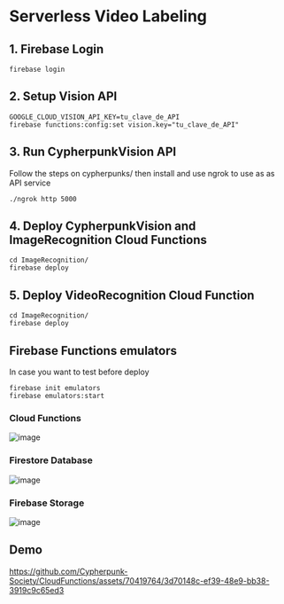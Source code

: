 # Serverless Video Labeling

## 1. Firebase Login
```
firebase login
```

## 2. Setup Vision API
```
GOOGLE_CLOUD_VISION_API_KEY=tu_clave_de_API
firebase functions:config:set vision.key="tu_clave_de_API"
```

## 3. Run CypherpunkVision API
Follow the steps on cypherpunks/
then install and use ngrok to use as as API service
```
./ngrok http 5000
```

## 4. Deploy CypherpunkVision and ImageRecognition Cloud Functions 
```
cd ImageRecognition/
firebase deploy
```
## 5. Deploy VideoRecognition Cloud Function 
```
cd ImageRecognition/
firebase deploy
```

## Firebase Functions emulators 
In case you want to test before deploy
```
firebase init emulators
firebase emulators:start
```


### Cloud Functions
![image](https://github.com/Cypherpunk-Society/CloudFunctions/assets/70419764/74e5de1b-5e2a-47fc-a301-3e58dda6f2ec)

### Firestore Database
![image](https://github.com/Cypherpunk-Society/CloudFunctions/assets/70419764/a8622531-c765-4c34-a823-f5f4ca934d9a)

### Firebase Storage
![image](https://github.com/Cypherpunk-Society/CloudFunctions/assets/70419764/3c1a805d-c219-44d9-ae89-999dfde75169)


## Demo

https://github.com/Cypherpunk-Society/CloudFunctions/assets/70419764/3d70148c-ef39-48e9-bb38-3919c9c65ed3

